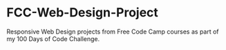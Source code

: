 # FCC-Web-Design-Project
Responsive Web Design projects from Free Code Camp courses as part of my 100 Days of Code Challenge.
